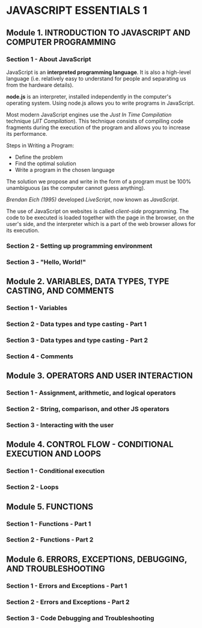 # JAVASCRIPT ESSENTIALS 1

## Module 1. INTRODUCTION TO JAVASCRIPT AND COMPUTER PROGRAMMING

### Section 1 - About JavaScript

JavaScript is an **interpreted programming language**. It is also a high-level
language (i.e. relatively easy to understand for people and separating us from
the hardware details).

**node.js** is an interpreter, installed independently in the computer's
operating system. Using node.js allows you to write programs in JavaScript.

Most modern JavaScript engines use the _Just In Time Compilation_ technique
(_JIT Compilation_). This technique consists of compiling code fragments during
the execution of the program and allows you to increase its performance.

Steps in Writing a Program:

* Define the problem
* Find the optimal solution
* Write a program in the chosen language

The solution we propose and write in the form of a program must be 100%
unambiguous (as the computer cannot guess anything).

_Brendan Eich (1995)_ developed _LiveScript_, now known as _JavaScript_.

The use of JavaScript on websites is called _client-side_ programming. The code
to be executed is loaded together with the page in the browser, on the user's
side, and the interpreter which is a part of the web browser allows for its
execution.

### Section 2 - Setting up programming environment

### Section 3 - "Hello, World!"

## Module 2. VARIABLES, DATA TYPES, TYPE CASTING, AND COMMENTS

### Section 1 - Variables

### Section 2 - Data types and type casting - Part 1

### Section 3 - Data types and type casting - Part 2

### Section 4 - Comments

## Module 3. OPERATORS AND USER INTERACTION

### Section 1 - Assignment, arithmetic, and logical operators

### Section 2 - String, comparison, and other JS operators

### Section 3 - Interacting with the user

## Module 4. CONTROL FLOW - CONDITIONAL EXECUTION AND LOOPS

### Section 1 - Conditional execution

### Section 2 - Loops

## Module 5. FUNCTIONS

### Section 1 - Functions - Part 1

### Section 2 - Functions - Part 2

## Module 6. ERRORS, EXCEPTIONS, DEBUGGING, AND TROUBLESHOOTING

### Section 1 - Errors and Exceptions - Part 1

### Section 2 - Errors and Exceptions - Part 2

### Section 3 - Code Debugging and Troubleshooting
